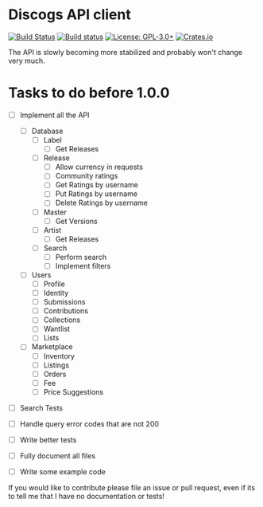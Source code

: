 # Discogs API client

[![Build Status](https://travis-ci.org/afonso360/discogs-rs.svg?branch=master)](https://travis-ci.org/afonso360/discogs-rs) [![Build status](https://ci.appveyor.com/api/projects/status/7c3too95w1axgp7u?svg=true)](https://ci.appveyor.com/project/afonso360/discogs-rs) [![License: GPL-3.0+](https://img.shields.io/crates/l/discogs.svg)](https://www.gnu.org/licenses/gpl-3.0) [![Crates.io](https://img.shields.io/crates/v/discogs.svg)](https://crates.io/crates/discogs)

The API is slowly becoming more stabilized and probably won't change very much.

# Tasks to do before 1.0.0
 - [ ] Implement all the API
    - [ ] Database
      - [ ] Label
        - [ ] Get Releases
      - [ ] Release
        - [ ] Allow currency in requests
        - [ ] Community ratings
        - [ ] Get Ratings by username
        - [ ] Put Ratings by username
        - [ ] Delete Ratings by username
      - [ ] Master
        - [ ] Get Versions
      - [ ] Artist
        - [ ] Get Releases
      - [ ] Search
        - [ ] Perform search
        - [ ] Implement filters
    - [ ] Users
      - [ ] Profile
      - [ ] Identity
      - [ ] Submissions
      - [ ] Contributions
      - [ ] Collections
      - [ ] Wantlist
      - [ ] Lists
    - [ ] Marketplace
      - [ ] Inventory
      - [ ] Listings
      - [ ] Orders
      - [ ] Fee
      - [ ] Price Suggestions

 - [ ] Search Tests
 - [ ] Handle query error codes that are not 200
 - [ ] Write better tests
 - [ ] Fully document all files
 - [ ] Write some example code


If you would like to contribute please file an issue or pull request, even if its
to tell me that I have no documentation or tests!

